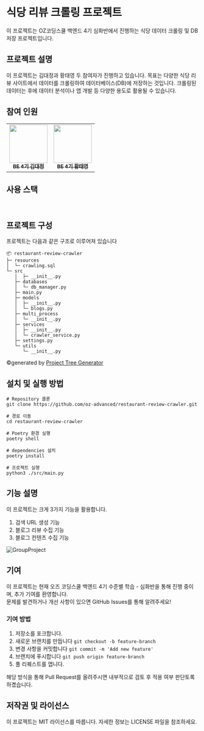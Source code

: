 # 식당 리뷰 크롤링 프로젝트

이 프로젝트는 OZ코딩스쿨 백엔드 4기 심화반에서 진행하는 식당 데이터 크롤링 및 DB 저장 프로젝트입니다.

## 프로젝트 설명

이 프로젝트는 김대정과 황태영 두 참여자가 진행하고 있습니다. 목표는 다양한 식당 리뷰 사이트에서 데이터를 크롤링하여 데이터베이스(DB)에 저장하는 것입니다. 크롤링된 데이터는 후에 데이터 분석이나 앱 개발 등 다양한 용도로 활용될 수 있습니다.

## 참여 인원
<table>
  <tbody>
    <tr>
      <td align="center"><a href="https://github.com/Dae-Jeong"><img src="https://avatars.githubusercontent.com/u/155162939?v=4" width="100px;" alt=""/><br /><sub><b>BE 4기 김대정 </b></sub></a><br /></td>
      <td align="center"><a href="https://github.com/hwangtate"><img src="https://avatars.githubusercontent.com/u/139641065?s=64&v=4" width="100px;" alt=""/><br /><sub><b>BE 4기 황태영 </b></sub></a><br /></td>
    </tr>
  </tbody>
</table>

## 사용 스택
<div align="left">
    <div>
        <img src="https://img.shields.io/badge/Python-3776AB?style=for-the-badge&logo=python&logoColor=white" alt="">
        <img src="https://img.shields.io/badge/GitHib-181717?style=for-the-badge&logo=github&logoColor=white" alt="">
        <img src="https://img.shields.io/badge/MySQL-FC6D26?style=for-the-badge&logo=MySQL&logoColor=white" alt="">
    </div>
</div>


## 프로젝트 구성
프로젝트는 다음과 같은 구조로 이루어져 있습니다
```
📦 restaurant-review-crawler
├─ resources
│  └─ crawling.sql
└─ src
   │  ├─ __init__.py
   ├─ databases
   │  └─ db_manager.py
   ├─ main.py
   ├─ models
   │  ├─ __init__.py
   │  └─ blogs.py
   ├─ multi_process
   │  └─ __init__.py
   ├─ services
   │  ├─ __init__.py
   │  └─ crawler_service.py
   ├─ settings.py
   └─ utils
      └─ __init__.py
```
©generated by [Project Tree Generator](https://woochanleee.github.io/project-tree-generator)


## 설치 및 실행 방법
```shell
# Repository 클론
git clone https://github.com/oz-advanced/restaurant-review-crawler.git

# 경로 이동
cd restaurant-review-crawler

# Poetry 환경 실행
poetry shell

# dependencies 설치
poetry install

# 프로젝트 실행
python3 ./src/main.py
```

## 기능 설명
이 프로젝트는 크게 3가지 기능을 활용합니다.
1. 검색 URL 생성 기능  
2. 블로그 리뷰 수집 기능  
3. 블로그 컨텐츠 수집 기능  

![GroupProject](https://github.com/user-attachments/assets/27bc068e-6607-45cb-899d-ef55ef640990)

## 기여
이 프로젝트는 현재 오즈 코딩스쿨 백엔드 4기 수준별 학습 - 심화반을 통해 진행 중이며, 추가 기여를 환영합니다.   
문제를 발견하거나 개선 사항이 있으면 GitHub Issues를 통해 알려주세요!

### 기여 방법
1. 저장소를 포크합니다.
2. 새로운 브랜치를 만듭니다 ```git checkout -b feature-branch```
3. 변경 사항을 커밋합니다 ```git commit -m 'Add new feature'```
4. 브랜치에 푸시합니다 ```git push origin feature-branch```
5. 풀 리퀘스트를 엽니다.

해당 방식을 통해 Pull Request를 올려주시면 내부적으로 검토 후 적용 여부 판단토록 하곘습니다.

## 저작권 및 라이선스

이 프로젝트는 MIT 라이선스를 따릅니다. 자세한 정보는 LICENSE 파일을 참조하세요.
